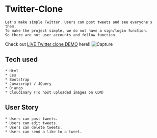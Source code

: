# Twitter-Clone
```
Let's make simple Twitter. Users can post tweets and see everyone's them.
To make the project simple, we do not have a sign/login function.
So there are not user accounts and follow function. 
```
Check out [LIVE Twitter clone DEMO](https://twitter-clone-christian.herokuapp.com/) here!!
![Capture](https://user-images.githubusercontent.com/101166793/164588701-2a907a74-4e91-47d2-a544-1113311cccc5.PNG)



## Tech used
```
* Html
* Css
* Bootstrap
* Javascript / JQuery
* Django
* Cloudinary (To host uploaded images on CDN)
```
## User Story
```
* Users can post tweets.
* Users can edit tweets.
* Users can delete tweets.
* Users can send a like to a tweet.
```














